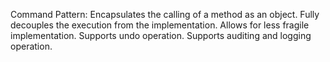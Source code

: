 Command Pattern:
Encapsulates the calling of a method as an object.
Fully decouples the execution from the implementation.
Allows for less fragile implementation.
Supports undo operation.
Supports auditing and logging operation.
